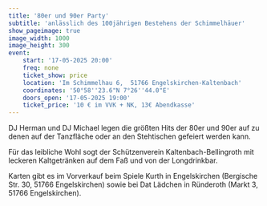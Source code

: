 ```yaml
---
title: '80er und 90er Party'
subtitle: 'anlässlich des 100jährigen Bestehens der Schimmelhäuer'
show_pageimage: true
image_width: 1000
image_height: 300
event:
    start: '17-05-2025 20:00'
    freq: none
    ticket_show: price
    location: 'Im Schimmelhau 6,  51766 Engelskirchen-Kaltenbach'
    coordinates: '50°58''23.6"N 7°26''44.0"E'
    doors_open: '17-05-2025 19:00'
    ticket_price: '10 € im VVK + NK, 13€ Abendkasse'
---
```


DJ Herman und DJ Michael legen die größten Hits der 80er und 90er auf zu denen auf der Tanzfläche oder an den Stehtischen gefeiert werden kann.  

Für das leibliche Wohl sogt der Schützenverein Kaltenbach-Bellingroth mit leckeren Kaltgetränken auf dem Faß und von der Longdrinkbar.  

Karten gibt es im Vorverkauf beim Spiele Kurth in Engelskirchen (Bergische Str. 30, 51766 Engelskirchen) sowie bei Dat Lädchen in Ründeroth (Markt 3, 51766 Engelskirchen).